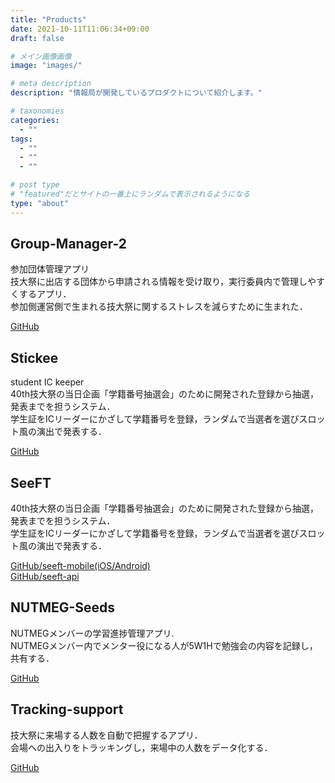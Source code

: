 ```yaml
---
title: "Products"
date: 2021-10-11T11:06:34+09:00
draft: false

# メイン画像画像
image: "images/"

# meta description
description: "情報局が開発しているプロダクトについて紹介します。"

# taxonomies
categories:
  - ""
tags:
  - ""
  - ""
  - ""

# post type
# "featured"だとサイトの一番上にランダムで表示されるようになる
type: "about"
---
```

<!-- 新レイアウト -->


<div class="product-flex-box">

<!-- GM2 -->
<div class="product-flex-box__card">
  <h2 class="product-flex-box__card__ttl">Group-Manager-2</h2>
  <!-- <image class="product-flex-box__card__img" src="この辺に画像"> -->
  <p class="product-flex-box__card__content">
    参加団体管理アプリ<br>
    技大祭に出店する団体から申請される情報を受け取り，実行委員内で管理しやすくするアプリ．<br>
    参加側運営側で生まれる技大祭に関するストレスを減らすために生まれた．
  </p>
  <div class="product-flex-box__card__links">
    <a href="https://github.com/NUTFes/group-manager-2">GitHub</a>
  </div>
</div>

<!-- stickee -->
<div class="product-flex-box__card">
  <h2 class="product-flex-box__card__ttl">Stickee</h2>
  <!-- <image class="product-flex-box__card__img" src="この辺に画像"> -->
  <p class="product-flex-box__card__content">
    student IC keeper<br>
    40th技大祭の当日企画「学籍番号抽選会」のために開発された登録から抽選，発表までを担うシステム．<br>
    学生証をICリーダーにかざして学籍番号を登録，ランダムで当選者を選びスロット風の演出で発表する．<br>
  </p>
  <div class="product-flex-box__card__links">
    <a href="https://github.com/NUTFes/stickee">GitHub</a>
  </div>
</div>

<!-- SeeFT -->
<div class="product-flex-box__card">
  <h2 class="product-flex-box__card__ttl">SeeFT</h2>
  <!-- <image class="product-flex-box__card__img" src="この辺に画像"> -->
  <p class="product-flex-box__card__content">
    40th技大祭の当日企画「学籍番号抽選会」のために開発された登録から抽選，発表までを担うシステム．<br>
    学生証をICリーダーにかざして学籍番号を登録，ランダムで当選者を選びスロット風の演出で発表する．
  </p>
  <div class="product-flex-box__card__links">
    <a href="https://github.com/NUTFes/seeft-mobile">GitHub/seeft-mobile(iOS/Android)</a><br>
    <a href="https://github.com/NUTFes/seeft-api">GitHub/seeft-api</a>
  </div>
</div>

<!-- NUTMEG-Seeds -->
<div class="product-flex-box__card">
  <h2 class="product-flex-box__card__ttl">NUTMEG-Seeds</h2>
  <!-- <image class="product-flex-box__card__img" src="この辺に画像"> -->
  <p class="product-flex-box__card__content">
    NUTMEGメンバーの学習進捗管理アプリ.<br>
    NUTMEGメンバー内でメンター役になる人が5W1Hで勉強会の内容を記録し，共有する．
  </p>
  <div class="product-flex-box__card__links">
    <a href="https://github.com/NUTFes/NUTMEG-Seeds">GitHub</a>
  </div>
</div>

<!-- Tracking-support -->
<div class="product-flex-box__card">
  <h2 class="product-flex-box__card__ttl">Tracking-support</h2>
  <!-- <image class="product-flex-box__card__img" src="この辺に画像"> -->
  <p class="product-flex-box__card__content">
    技大祭に来場する人数を自動で把握するアプリ．<br>
    会場への出入りをトラッキングし，来場中の人数をデータ化する．
  </p>
  <div class="product-flex-box__card__links">
    <a href="https://github.com/NUTFes/tracking-support">GitHub</a>
  </div>
</div>


</div><!-- product-flex-box END -->
<!-- /新レイアウト -->
